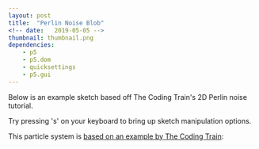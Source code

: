 ```yaml
---
layout: post
title:  "Perlin Noise Blob"
<!-- date:   2019-05-05 -->
thumbnail: thumbnail.png
dependencies:
    - p5
    - p5.dom
    - quicksettings
    - p5.gui
---
```



Below is an example sketch based off The Coding Train's 2D Perlin noise tutorial.

Try pressing 's' on your keyboard to bring up sketch manipulation options.

<!-- {%highlight html %}
<div id="sketch-holder">
  <script type="text/javascript" src="sketch/sketch.js"></script>
  <script type="text/javascript" src="sketch/boundary.js"></script>
  <script type="text/javascript" src="sketch/particle.js"></script>
  <script type="text/javascript" src="sketch/ray.js"></script>
</div>
{% endhighlight %} -->

This particle system is [based on an example by The Coding Train](https://www.youtube.com/watch?v=-6iIc6-Y-kk):


<div id="sketch-holder">
    <script type="text/javascript" src="sketch/sketch.js"></script>
</div>
